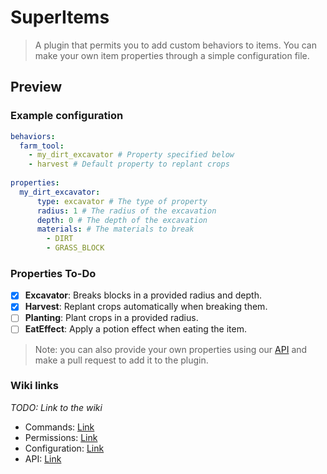 

# SuperItems

> A plugin that permits you to add custom behaviors to items.
> You can make your own item properties through a simple configuration file.

## Preview
### Example configuration
```yaml
behaviors:
  farm_tool:
    - my_dirt_excavator # Property specified below
    - harvest # Default property to replant crops
  
properties:
  my_dirt_excavator:
      type: excavator # The type of property
      radius: 1 # The radius of the excavation
      depth: 0 # The depth of the excavation
      materials: # The materials to break
        - DIRT
        - GRASS_BLOCK
```


### Properties To-Do
- [x] **Excavator**: Breaks blocks in a provided radius and depth.
- [x] **Harvest**: Replant crops automatically when breaking them.
- [ ] **Planting**: Plant crops in a provided radius.
- [ ] **EatEffect**: Apply a potion effect when eating the item.

> Note: you can also provide your own properties using our [API](https://todo.com)
> and make a pull request to add it to the plugin.

### Wiki links
*TODO: Link to the wiki*
- Commands: [Link](https://todo.com)
- Permissions: [Link](https://todo.com)
- Configuration: [Link](https://todo.com)
- API: [Link](https://todo.com)
